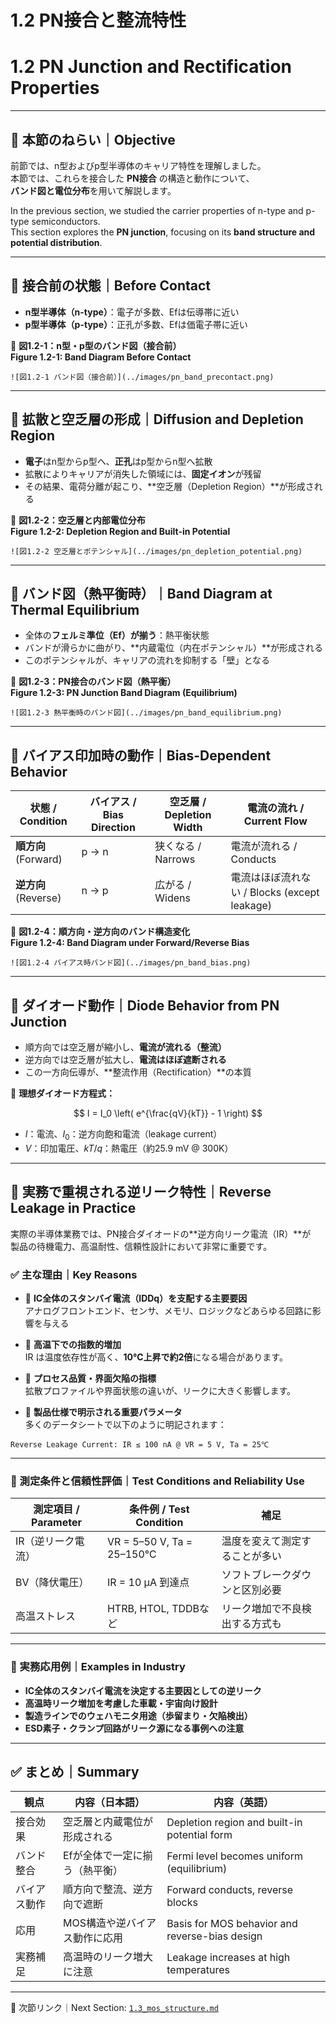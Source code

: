 # 1.2 PN接合と整流特性  
# 1.2 PN Junction and Rectification Properties

---

## 🎯 本節のねらい｜Objective

前節では、n型およびp型半導体のキャリア特性を理解しました。  
本節では、これらを接合した **PN接合** の構造と動作について、  
**バンド図と電位分布**を用いて解説します。

In the previous section, we studied the carrier properties of n-type and p-type semiconductors.  
This section explores the **PN junction**, focusing on its **band structure and potential distribution**.

---

## 🔹 接合前の状態｜Before Contact

- **n型半導体（n-type）**：電子が多数、Efは伝導帯に近い  
- **p型半導体（p-type）**：正孔が多数、Efは価電子帯に近い

📘 **図1.2-1：n型・p型のバンド図（接合前）**  
**Figure 1.2-1: Band Diagram Before Contact**

`![図1.2-1 バンド図（接合前）](../images/pn_band_precontact.png)`

---

## 🔹 拡散と空乏層の形成｜Diffusion and Depletion Region

- **電子**はn型からp型へ、**正孔**はp型からn型へ拡散  
- 拡散によりキャリアが消失した領域には、**固定イオン**が残留  
- その結果、電荷分離が起こり、**空乏層（Depletion Region）**が形成される

📘 **図1.2-2：空乏層と内部電位分布**  
**Figure 1.2-2: Depletion Region and Built-in Potential**

`![図1.2-2 空乏層とポテンシャル](../images/pn_depletion_potential.png)`

---

## 🔹 バンド図（熱平衡時）｜Band Diagram at Thermal Equilibrium

- 全体の**フェルミ準位（Ef）が揃う**：熱平衡状態  
- バンドが滑らかに曲がり、**内蔵電位（内在ポテンシャル）**が形成される  
- このポテンシャルが、キャリアの流れを抑制する「壁」となる

📘 **図1.2-3：PN接合のバンド図（熱平衡）**  
**Figure 1.2-3: PN Junction Band Diagram (Equilibrium)**

`![図1.2-3 熱平衡時のバンド図](../images/pn_band_equilibrium.png)`

---

## 🔹 バイアス印加時の動作｜Bias-Dependent Behavior

| 状態 / Condition | バイアス / Bias Direction | 空乏層 / Depletion Width | 電流の流れ / Current Flow |
|------------------|---------------------------|---------------------------|----------------------------|
| **順方向** (Forward) | p → n | 狭くなる / Narrows | 電流が流れる / Conducts |
| **逆方向** (Reverse) | n → p | 広がる / Widens | 電流はほぼ流れない / Blocks (except leakage) |

📘 **図1.2-4：順方向・逆方向のバンド構造変化**  
**Figure 1.2-4: Band Diagram under Forward/Reverse Bias**

`![図1.2-4 バイアス時バンド図](../images/pn_band_bias.png)`

---

## 🔹 ダイオード動作｜Diode Behavior from PN Junction

- 順方向では空乏層が縮小し、**電流が流れる（整流）**  
- 逆方向では空乏層が拡大し、**電流はほぼ遮断される**  
- この一方向伝導が、**整流作用（Rectification）**の本質

📐 **理想ダイオード方程式：**

$$
I = I_0 \left( e^{\frac{qV}{kT}} - 1 \right)
$$

- $I$：電流、$I_0$：逆方向飽和電流（leakage current）  
- $V$：印加電圧、$kT/q$：熱電圧（約25.9 mV @ 300K）

---

## 🔸 実務で重視される逆リーク特性｜Reverse Leakage in Practice

実際の半導体業務では、PN接合ダイオードの**逆方向リーク電流（IR）**が  
製品の待機電力、高温耐性、信頼性設計において非常に重要です。

### ✅ 主な理由｜Key Reasons

- 🔹 **IC全体のスタンバイ電流（IDDq）を支配する主要要因**  
  アナログフロントエンド、センサ、メモリ、ロジックなどあらゆる回路に影響を与える

- 🔹 **高温下での指数的増加**  
  IR は温度依存性が高く、**10℃上昇で約2倍**になる場合があります。

- 🔹 **プロセス品質・界面欠陥の指標**  
  拡散プロファイルや界面状態の違いが、リークに大きく影響します。

- 🔹 **製品仕様で明示される重要パラメータ**  
  多くのデータシートで以下のように明記されます：

```
Reverse Leakage Current: IR ≤ 100 nA @ VR = 5 V, Ta = 25℃
```

---

### 🧪 測定条件と信頼性評価｜Test Conditions and Reliability Use

| 測定項目 / Parameter | 条件例 / Test Condition | 補足 |
|----------------------|--------------------------|------|
| IR（逆リーク電流） | VR = 5–50 V, Ta = 25–150℃ | 温度を変えて測定することが多い |
| BV（降伏電圧） | IR = 10 µA 到達点 | ソフトブレークダウンと区別必要 |
| 高温ストレス | HTRB, HTOL, TDDBなど | リーク増加で不良検出する方式も |

---

### 🔧 実務応用例｜Examples in Industry

- **IC全体のスタンバイ電流を決定する主要因としての逆リーク**  
- **高温時リーク増加を考慮した車載・宇宙向け設計**  
- **製造ラインでのウェハモニタ用途（歩留まり・欠陥検出）**  
- **ESD素子・クランプ回路がリーク源になる事例への注意**

---

## ✅ まとめ｜Summary

| 観点 | 内容（日本語） | 内容（英語） |
|------|----------------|---------------|
| 接合効果 | 空乏層と内蔵電位が形成される | Depletion region and built-in potential form |
| バンド整合 | Efが全体で一定に揃う（熱平衡） | Fermi level becomes uniform (equilibrium) |
| バイアス動作 | 順方向で整流、逆方向で遮断 | Forward conducts, reverse blocks |
| 応用 | MOS構造や逆バイアス動作に応用 | Basis for MOS behavior and reverse-bias design |
| 実務補足 | 高温時のリーク増大に注意 | Leakage increases at high temperatures |

---

📎 次節リンク｜Next Section: [`1.3_mos_structure.md`](./1.3_mos_structure.md)
